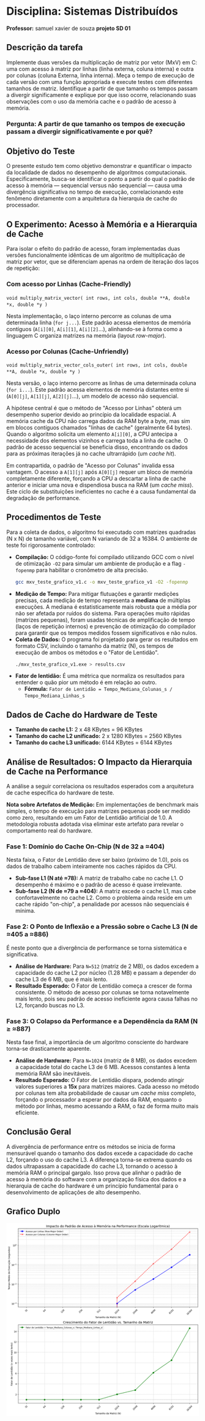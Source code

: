 # Disciplina: Sistemas Distribuídos
**Professor:** samuel xavier de souza
**projeto SD 01**

## Descrição da tarefa
Implemente duas versões da multiplicação de matriz por vetor (MxV) em C: uma com acesso à matriz por linhas (linha externa, coluna interna) e outra por colunas (coluna Externa, linha interna). Meça o tempo de execução de cada versão com uma função apropriada e execute testes com diferentes tamanhos de matriz. Identifique a partir de que tamanho os tempos passam a divergir significamente e explique por que isso ocorre, relacionando suas observações com o uso da memória cache e o padrão de acesso à memória.

### Pergunta: A partir de que tamanho os tempos de execução passam a divergir significativamente e por quê?

## Objetivo do Teste
O presente estudo tem como objetivo demonstrar e quantificar o impacto da localidade de dados no desempenho de algoritmos computacionais. Especificamente, busca-se identificar o ponto a partir do qual o padrão de acesso à memória — sequencial versus não sequencial — causa uma divergência significativa no tempo de execução, correlacionando este fenômeno diretamente com a arquitetura da hierarquia de cache do processador.

## O Experimento: Acesso à Memória e a Hierarquia de Cache
Para isolar o efeito do padrão de acesso, foram implementadas duas versões funcionalmente idênticas de um algoritmo de multiplicação de matriz por vetor, que se diferenciam apenas na ordem de iteração dos laços de repetição:

### Com acesso por Linhas (Cache-Friendly)
`void multiply_matrix_vector( int rows, int cols, double **A, double *x, double *y )`

Nesta implementação, o laço interno percorre as colunas de uma determinada linha (`for j...`). Este padrão acessa elementos de memória contíguos (`A[i][0]`, `A[i][1]`, `A[i][2]`...), alinhando-se à forma como a linguagem C organiza matrizes na memória (layout *row-major*).

### Acesso por Colunas (Cache-Unfriendly)
`void multiply_matrix_vector_cols_outer( int rows, int cols, double **A, double *x, double *y )`

Nesta versão, o laço interno percorre as linhas de uma determinada coluna (`for i...`). Este padrão acessa elementos de memória distantes entre si (`A[0][j]`, `A[1][j]`, `A[2][j]`...), um modelo de acesso não sequencial.

A hipótese central é que o método de "Acesso por Linhas" obterá um desempenho superior devido ao princípio da localidade espacial. A memória cache da CPU não carrega dados da RAM byte a byte, mas sim em blocos contíguos chamados "linhas de cache" (geralmente 64 bytes). Quando o algoritmo solicita um elemento `A[i][0]`, a CPU antecipa a necessidade dos elementos vizinhos e carrega toda a linha de cache. O padrão de acesso sequencial se beneficia disso, encontrando os dados para as próximas iterações já no cache ultrarrápido (um *cache hit*).

Em contrapartida, o padrão de "Acesso por Colunas" invalida essa vantagem. O acesso a `A[1][j]` após `A[0][j]` requer um bloco de memória completamente diferente, forçando a CPU a descartar a linha de cache anterior e iniciar uma nova e dispendiosa busca na RAM (um *cache miss*). Este ciclo de substituições ineficientes no cache é a causa fundamental da degradação de performance.

## Procedimentos de Teste
Para a coleta de dados, o algoritmo foi executado com matrizes quadradas (N x N) de tamanho variável, com N variando de 32 a 16384. O ambiente de teste foi rigorosamente controlado:

* **Compilação:** O código-fonte foi compilado utilizando GCC com o nível de otimização `-O2` para simular um ambiente de produção e a flag `-fopenmp` para habilitar o cronômetro de alta precisão.
    ```bash
    gcc mxv_teste_grafico_v1.c -o mxv_teste_grafico_v1 -O2 -fopenmp
    ```
* **Medição de Tempo:** Para mitigar flutuações e garantir medições precisas, cada medição de tempo representa a **mediana** de múltiplas execuções. A mediana é estatisticamente mais robusta que a média por não ser afetada por ruídos do sistema. Para operações muito rápidas (matrizes pequenas), foram usadas técnicas de amplificação de tempo (laços de repetição internos) e prevenção de otimização do compilador para garantir que os tempos medidos fossem significativos e não nulos.
* **Coleta de Dados:** O programa foi projetado para gerar os resultados em formato CSV, incluindo o tamanho da matriz (N), os tempos de execução de ambos os métodos e o "Fator de Lentidão".
    ```bash
    ./mxv_teste_grafico_v1.exe > results.csv
    ```
* **Fator de lentidão:** É uma métrica que normaliza os resultados para entender o quão pior um método é em relação ao outro.
    * **Fórmula:** `Fator de Lentidão = Tempo_Mediana_Colunas_s / Tempo_Mediana_Linhas_s`

## Dados de Cache do Hardware de Teste
* **Tamanho do cache L1:** 2 x 48 KBytes = 96 KBytes
* **Tamanho do cache L2 unificado:** 2 x 1280 KBytes = 2560 KBytes
* **Tamanho do cache L3 unificado:** 6144 KBytes = 6144 KBytes

## Análise de Resultados: O Impacto da Hierarquia de Cache na Performance
A análise a seguir correlaciona os resultados esperados com a arquitetura de cache específica do hardware de teste.

**Nota sobre Artefatos de Medição:** Em implementações de benchmark mais simples, o tempo de execução para matrizes pequenas pode ser medido como zero, resultando em um Fator de Lentidão artificial de 1.0. A metodologia robusta adotada visa eliminar este artefato para revelar o comportamento real do hardware.

### Fase 1: Domínio do Cache On-Chip (N de 32 a ≈404)
Nesta faixa, o Fator de Lentidão deve ser baixo (próximo de 1.0), pois os dados de trabalho cabem inteiramente nos caches rápidos da CPU.
* **Sub-fase L1 (N até ≈78):** A matriz de trabalho cabe no cache L1. O desempenho é máximo e o padrão de acesso é quase irrelevante.
* **Sub-fase L2 (N de ≈79 a ≈404):** A matriz excede o cache L1, mas cabe confortavelmente no cache L2. Como o problema ainda reside em um cache rápido "on-chip", a penalidade por acessos não sequenciais é mínima.

### Fase 2: O Ponto de Inflexão e a Pressão sobre o Cache L3 (N de ≈405 a ≈886)
É neste ponto que a divergência de performance se torna sistemática e significativa.
* **Análise de Hardware:** Para `N=512` (matriz de 2 MB), os dados excedem a capacidade do cache L2 por núcleo (1.28 MB) e passam a depender do cache L3 de 6 MB, que é mais lento.
* **Resultado Esperado:** O Fator de Lentidão começa a crescer de forma consistente. O método de acesso por colunas se torna notavelmente mais lento, pois seu padrão de acesso ineficiente agora causa falhas no L2, forçando buscas no L3.

### Fase 3: O Colapso da Performance e a Dependência da RAM (N ≥ ≈887)
Nesta fase final, a importância de um algoritmo consciente do hardware torna-se drasticamente aparente.
* **Análise de Hardware:** Para `N=1024` (matriz de 8 MB), os dados excedem a capacidade total do cache L3 de 6 MB. Acessos constantes à lenta memória RAM são inevitáveis.
* **Resultado Esperado:** O Fator de Lentidão dispara, podendo atingir valores superiores a **15x** para matrizes maiores. Cada acesso no método por colunas tem alta probabilidade de causar um *cache miss* completo, forçando o processador a esperar por dados da RAM, enquanto o método por linhas, mesmo acessando a RAM, o faz de forma muito mais eficiente.

## Conclusão Geral
A divergência de performance entre os métodos se inicia de forma mensurável quando o tamanho dos dados excede a capacidade do cache L2, forçando o uso do cache L3. A diferença torna-se extrema quando os dados ultrapassam a capacidade do cache L3, tornando o acesso à memória RAM o principal gargalo. Isso prova que alinhar o padrão de acesso à memória do software com a organização física dos dados e a hierarquia de cache do hardware é um princípio fundamental para o desenvolvimento de aplicações de alto desempenho.

## Grafico Duplo

![Gráfico de Performance em Escala Logarítmica e Gráfico do Fator de Lentidão vs. Tamanho da Matriz](duplografico.png)